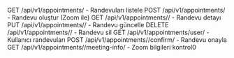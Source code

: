 GET    /api/v1/appointments/ - Randevuları listele
POST   /api/v1/appointments/ - Randevu oluştur (Zoom ile)
GET    /api/v1/appointments/<id>/ - Randevu detayı
PUT    /api/v1/appointments/<id>/ - Randevu güncelle
DELETE /api/v1/appointments/<id>/ - Randevu sil
GET    /api/v1/appointments/user/ - Kullanıcı randevuları
POST   /api/v1/appointments/<id>/confirm/ - Randevu onayla
GET    /api/v1/appointments/<id>/meeting-info/ - Zoom bilgileri
kontrol0